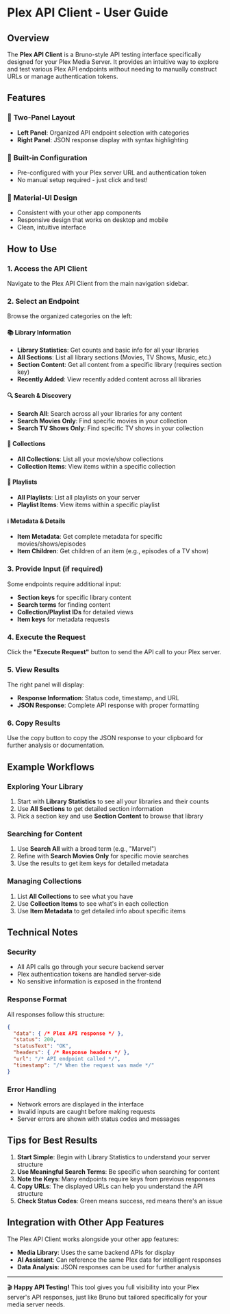 # Plex API Client - User Guide

## Overview

The **Plex API Client** is a Bruno-style API testing interface specifically designed for your Plex Media Server. It provides an intuitive way to explore and test various Plex API endpoints without needing to manually construct URLs or manage authentication tokens.

## Features

### 🎯 **Two-Panel Layout**
- **Left Panel**: Organized API endpoint selection with categories
- **Right Panel**: JSON response display with syntax highlighting

### 🔧 **Built-in Configuration**
- Pre-configured with your Plex server URL and authentication token
- No manual setup required - just click and test!

### 🎨 **Material-UI Design**
- Consistent with your other app components
- Responsive design that works on desktop and mobile
- Clean, intuitive interface

## How to Use

### 1. **Access the API Client**
Navigate to the Plex API Client from the main navigation sidebar.

### 2. **Select an Endpoint**
Browse the organized categories on the left:

#### **📚 Library Information**
- **Library Statistics**: Get counts and basic info for all your libraries
- **All Sections**: List all library sections (Movies, TV Shows, Music, etc.)
- **Section Content**: Get all content from a specific library (requires section key)
- **Recently Added**: View recently added content across all libraries

#### **🔍 Search & Discovery**
- **Search All**: Search across all your libraries for any content
- **Search Movies Only**: Find specific movies in your collection
- **Search TV Shows Only**: Find specific TV shows in your collection

#### **📁 Collections**
- **All Collections**: List all your movie/show collections
- **Collection Items**: View items within a specific collection

#### **🎵 Playlists**
- **All Playlists**: List all playlists on your server
- **Playlist Items**: View items within a specific playlist

#### **ℹ️ Metadata & Details**
- **Item Metadata**: Get complete metadata for specific movies/shows/episodes
- **Item Children**: Get children of an item (e.g., episodes of a TV show)

### 3. **Provide Input (if required)**
Some endpoints require additional input:
- **Section keys** for specific library content
- **Search terms** for finding content
- **Collection/Playlist IDs** for detailed views
- **Item keys** for metadata requests

### 4. **Execute the Request**
Click the **"Execute Request"** button to send the API call to your Plex server.

### 5. **View Results**
The right panel will display:
- **Response Information**: Status code, timestamp, and URL
- **JSON Response**: Complete API response with proper formatting

### 6. **Copy Results**
Use the copy button to copy the JSON response to your clipboard for further analysis or documentation.

## Example Workflows

### **Exploring Your Library**
1. Start with **Library Statistics** to see all your libraries and their counts
2. Use **All Sections** to get detailed section information
3. Pick a section key and use **Section Content** to browse that library

### **Searching for Content**
1. Use **Search All** with a broad term (e.g., "Marvel")
2. Refine with **Search Movies Only** for specific movie searches
3. Use the results to get item keys for detailed metadata

### **Managing Collections**
1. List **All Collections** to see what you have
2. Use **Collection Items** to see what's in each collection
3. Use **Item Metadata** to get detailed info about specific items

## Technical Notes

### **Security**
- All API calls go through your secure backend server
- Plex authentication tokens are handled server-side
- No sensitive information is exposed in the frontend

### **Response Format**
All responses follow this structure:
```json
{
  "data": { /* Plex API response */ },
  "status": 200,
  "statusText": "OK",
  "headers": { /* Response headers */ },
  "url": "/* API endpoint called */",
  "timestamp": "/* When the request was made */"
}
```

### **Error Handling**
- Network errors are displayed in the interface
- Invalid inputs are caught before making requests
- Server errors are shown with status codes and messages

## Tips for Best Results

1. **Start Simple**: Begin with Library Statistics to understand your server structure
2. **Use Meaningful Search Terms**: Be specific when searching for content
3. **Note the Keys**: Many endpoints require keys from previous responses
4. **Copy URLs**: The displayed URLs can help you understand the API structure
5. **Check Status Codes**: Green means success, red means there's an issue

## Integration with Other App Features

The Plex API Client works alongside your other app features:
- **Media Library**: Uses the same backend APIs for display
- **AI Assistant**: Can reference the same Plex data for intelligent responses
- **Data Analysis**: JSON responses can be used for further analysis

---

🎬 **Happy API Testing!** This tool gives you full visibility into your Plex server's API responses, just like Bruno but tailored specifically for your media server needs.
